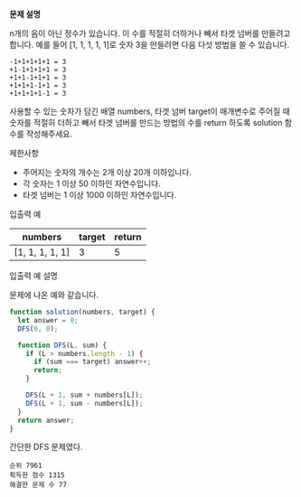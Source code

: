 **문제 설명**

n개의 음이 아닌 정수가 있습니다. 이 수를 적절히 더하거나 빼서 타겟 넘버를 만들려고 합니다. 예를 들어 \[1, 1, 1, 1, 1\]로 숫자 3을 만들려면 다음 다섯 방법을 쓸 수 있습니다.

```
-1+1+1+1+1 = 3
+1-1+1+1+1 = 3
+1+1-1+1+1 = 3
+1+1+1-1+1 = 3
+1+1+1+1-1 = 3
```

사용할 수 있는 숫자가 담긴 배열 numbers, 타겟 넘버 target이 매개변수로 주어질 때 숫자를 적절히 더하고 빼서 타겟 넘버를 만드는 방법의 수를 return 하도록 solution 함수를 작성해주세요.

제한사항

- 주어지는 숫자의 개수는 2개 이상 20개 이하입니다.
- 각 숫자는 1 이상 50 이하인 자연수입니다.
- 타겟 넘버는 1 이상 1000 이하인 자연수입니다.

입출력 예

| numbers           | target | return |
| ----------------- | ------ | ------ |
| \[1, 1, 1, 1, 1\] | 3      | 5      |

입출력 예 설명

문제에 나온 예와 같습니다.

```javascript
function solution(numbers, target) {
  let answer = 0;
  DFS(0, 0);

  function DFS(L, sum) {
    if (L > numbers.length - 1) {
      if (sum === target) answer++;
      return;
    }

    DFS(L + 1, sum + numbers[L]);
    DFS(L + 1, sum - numbers[L]);
  }
  return answer;
}
```

간단한 DFS 문제였다.

```
순위 7961
획득한 점수 1315
해결한 문제 수 77
```
